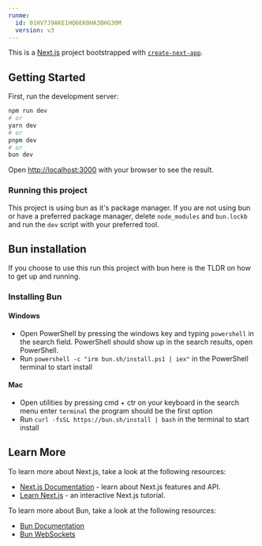 ```yaml
---
runme:
  id: 01HV7J9AKE1HQ6EK0HA3BHG30M
  version: v3
---
```


This is a [Next.js](https://nextjs.org/) project bootstrapped with [`create-next-app`](https://github.com/vercel/next.js/tree/canary/packages/create-next-app).

## Getting Started

First, run the development server:

```bash {"id":"01HV7J9AKE1HQ6EK0HA2RN0CZF"}
npm run dev
# or
yarn dev
# or
pnpm dev
# or
bun dev
```

Open [http://localhost:3000](http://localhost:3000) with your browser to see the result.

### Running this project

This project is using bun as it's package manager. If you are not using bun or have a preferred package manager, delete `node_modules` and `bun.lockb` and run the `dev` script with your preferred tool.

## Bun installation 

If you choose to use this run this project with bun here is the TLDR on how to get up and running.

### **Installing Bun**

#### Windows

- Open PowerShell by pressing the windows key and typing `powershell` in the search field. PowerShell should show up in the search results, open PowerShell.
- Run `powershell -c "irm bun.sh/install.ps1 | iex"` in the PowerShell terminal to start install

#### Mac

- Open utilities by pressing cmd + ctr on your keyboard in the search menu enter `terminal` the program should be the first option
- Run `curl -fsSL https://bun.sh/install | bash` in the terminal to start install


## Learn More

To learn more about Next.js, take a look at the following resources:

- [Next.js Documentation](https://nextjs.org/docs) - learn about Next.js features and API.
- [Learn Next.js](https://nextjs.org/learn) - an interactive Next.js tutorial.

To learn more about Bun, take a look at the following resources: 

- [Bun Documentation](https://bun.sh)
- [Bun WebSockets](https://bun.sh/docs/api/websockets)
